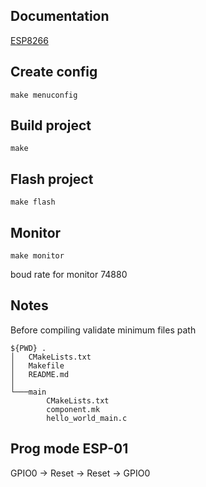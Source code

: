 ## Documentation
[ESP8266](https://docs.espressif.com/projects/esp8266-rtos-sdk/en/latest/get-started/index.html)

## Create config
`make menuconfig`

## Build project
`make`

## Flash project  
`make flash`

## Monitor
`make monitor`

boud rate for monitor 74880


## Notes
Before compiling validate minimum files path
```
${PWD} .
│   CMakeLists.txt
│   Makefile
│   README.md
│
└───main
        CMakeLists.txt
        component.mk
        hello_world_main.c

```
## Prog mode ESP-01

GPIO0 -> Reset -> Reset -> GPIO0